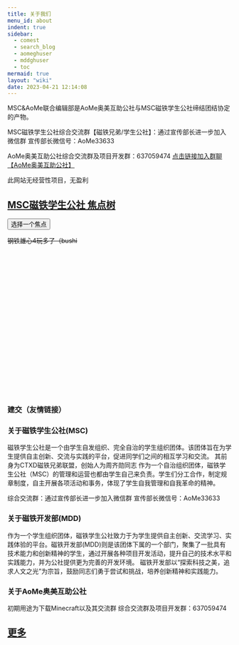 ```yaml
---
title: 关于我们
menu_id: about
indent: true
sidebar:
  - comest
  - search_blog
  - aomeghuser
  - mddghuser
  - toc
mermaid: true
layout: "wiki"
date: 2023-04-21 12:14:08
---
```

<script src="https://cdn.bootcdn.net/ajax/libs/echarts/5.4.2/echarts.min.js"></script>

MSC&AoMe联合编辑部是AoMe奥美互助公社与MSC磁铁学生公社缔结团结协定的产物。

MSC磁铁学生公社综合交流群【磁铁兄弟/学生公社】：通过宣传部长进一步加入微信群
宣传部长微信号：AoMe33633

AoMe奥美互助公社综合交流群及项目开发群：637059474 
[点击链接加入群聊【AoMe奥美互助公社】](https://qm.qq.com/cgi-bin/qm/qr?k=shjQh0mRBRidgHsq-PVamzyLEDBKaeSj&jump_from=webapi&authKey=YL3iDXkmH6nQhIVgpA0JxiNR3aK5RzjqUfzQPPcA/Uikz500YgRmMYK7eKW8xIO+)

此网站无经营性项目，无盈利 

## [MSC磁铁学生公社 焦点树](focus)

<button class="bttn-unite bttn-lg bttn-primary" onclick="location.href='./focus'">选择一个焦点</button>

~~钢铁雄心4玩多了（bushi~~

<script>
function switchPostChart () {
  // 这里为了统一颜色选取的是 “明暗模式” 下的两种字体颜色，也可以自己定义
  let color = document.documentElement.getAttribute('data-theme') === null ? '#fff' : '#000'
  
  if (document.getElementById('categories-chart')) {
    let categoriesOptionNew = categoriesOption
    categoriesOptionNew.textStyle.color = color
    categoriesOptionNew.title.textStyle.color = color
    categoriesOptionNew.legend.textStyle.color = color
    categoriesChart.setOption(categoriesOptionNew)
  }
}
</script>
<!-- 文章分类统计图 -->
<div id="categories-chart"  style="border-radius: 8px; height: 300px; padding: 10px;"></div>

### 建交（友情链接）

<div id="friend-content" class="friend-content"></div>
<link rel="stylesheet" href="https://unpkg.com/qexo-friends/friends.css"/>
<script src="/siteres/friends.js"></script>
<script>loadQexoFriends("friend-content", "https://qexo.giize.com")</script>

### 关于磁铁学生公社(MSC)
磁铁学生公社是一个由学生自发组织、完全自治的学生组织团体。该团体旨在为学生提供自主创新、交流与实践的平台，促进同学们之间的相互学习和交流。
其前身为CTXD磁铁兄弟联盟，创始人为周齐勋同志
作为一个自治组织团体，磁铁学生公社（MSC）的管理和运营也都由学生自己来负责。学生们分工合作，制定规章制度，自主开展各项活动和事务，体现了学生自我管理和自我革命的精神。

综合交流群：通过宣传部长进一步加入微信群
宣传部长微信号：AoMe33633

### 关于磁铁开发部(MDD)
作为一个学生组织团体，磁铁学生公社致力于为学生提供自主创新、交流学习、实践体验的平台。磁铁开发部(MDD)则是该团体下属的一个部门，聚集了一批具有技术能力和创新精神的学生，通过开展各种项目开发活动，提升自己的技术水平和实践能力，并为公社提供更为完善的开发环境。
磁铁开发部以“探索科技之美，追求人文之光”为宗旨，鼓励同志们勇于尝试和挑战，培养创新精神和实践能力。

### 关于AoMe奥美互助公社
初期用途为下载Minecraft以及其交流群
综合交流群及项目开发群：637059474 

## [更多](https://mscmdd.github.io/document/about/)

